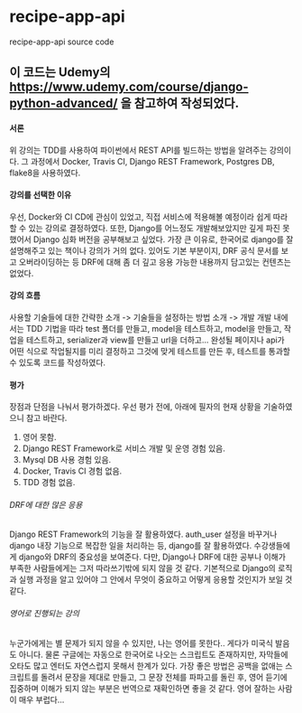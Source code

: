 # recipe-app-api

recipe-app-api source code

## 이 코드는 Udemy의 https://www.udemy.com/course/django-python-advanced/ 을 참고하여 작성되었다.

#### 서론

위 강의는 TDD를 사용하여 파이썬에서 REST API를 빌드하는 방법을 알려주는 강의이다.
그 과정에서 Docker, Travis CI, Django REST Framework, Postgres DB, flake8을 사용하였다.

#### 강의를 선택한 이유

우선, Docker와 CI CD에 관심이 있었고, 직접 서비스에 적용해볼 예정이라 쉽게 따라할 수 있는 강의로 결정하였다.
또한, Django를 어느정도 개발해보았지만 깊게 파진 못했어서 Django 심화 버전을 공부해보고 싶었다.
가장 큰 이유로, 한국어로 django를 잘 설명해주고 있는 책이나 강의가 거의 없다. 있어도 기본 부분이지, DRF 공식 문서를 보고 오버라이딩하는 등 DRF에 대해 좀 더 깊고 응용 가능한 내용까지 담고있는 컨텐츠는 없었다.

#### 강의 흐름

사용할 기술들에 대한 간략한 소개 -> 기술들을 설정하는 방법 소개 -> 개발
개발 내에서는 TDD 기법을 따라 test 폴더를 만들고, model을 테스트하고, model을 만들고, 작업을 테스트하고, serializer과 view를 만들고 url을 더하고...
완성될 페이지나 api가 어떤 식으로 작업될지를 미리 결정하고 그것에 맞게 테스트를 만든 후, 테스트를 통과할 수 있도록 코드를 작성하였다.

#### 평가

장점과 단점을 나눠서 평가하겠다.
우선 평가 전에, 아래에 필자의 현재 상황을 기술하였으니 참고 바란다.

1. 영어 못함.
2. Django REST Framework로 서비스 개발 및 운영 경험 있음.
3. Mysql DB 사용 경험 있음.
4. Docker, Travis CI 경험 없음.
5. TDD 경험 없음.

###### DRF에 대한 많은 응용

Django REST Framework의 기능을 잘 활용하였다. auth_user 설정을 바꾸거나 django 내장 기능으로 복잡한 일을 처리하는 등, django를 잘 활용하였다. 수강생들에게 django와 DRF의 중요성을 보여준다.
다만, Django나 DRF에 대한 공부나 이해가 부족한 사람들에게는 그저 따라쓰기밖에 되지 않을 것 같다. 기본적으로 Django의 로직과 실행 과정을 알고 있어야 그 안에서 무엇이 중요하고 어떻게 응용할 것인지가 보일 것 같다.

###### 영어로 진행되는 강의

누군가에게는 별 문제가 되지 않을 수 있지만, 나는 영어를 못한다.. 게다가 미국식 발음도 아니다. 물론 구글에는 자동으로 한국어로 나오는 스크립트도 존재하지만, 자막들에 오타도 많고 엔터도 자연스럽지 못해서 한계가 있다. 가장 좋은 방법은 공백을 없애는 스크립트를 돌려서 문장을 제대로 만들고, 그 문장 전체를 파파고를 돌린 후, 영어 듣기에 집중하며 이해가 되지 않는 부분은 번역으로 재확인하면 좋을 것 같다.
영어 잘하는 사람이 매우 부럽다...
